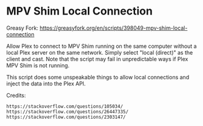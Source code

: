 # MPV Shim Local Connection

Greasy Fork: https://greasyfork.org/en/scripts/398049-mpv-shim-local-connection

Allow Plex to connect to MPV Shim running on the same computer without a local Plex server on the same network. Simply select "local (direct)" as the client and cast. Note that the script may fail in unpredictable ways if Plex MPV Shim is not running.

This script does some unspeakable things to allow local connections and inject the data into the Plex API.

Credits:

    https://stackoverflow.com/questions/105034/
    https://stackoverflow.com/questions/26447335/
    https://stackoverflow.com/questions/2303147/

